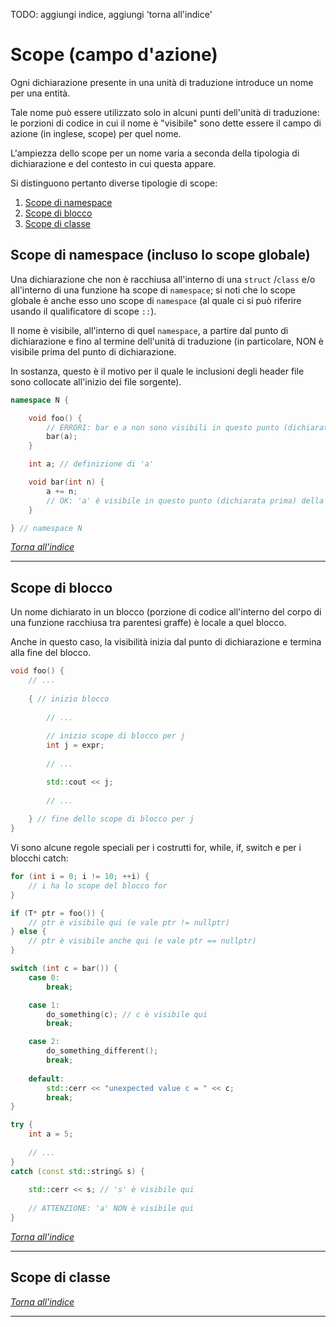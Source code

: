 TODO: aggiungi indice, aggiungi 'torna all'indice'
# Scope (campo d'azione)

Ogni dichiarazione presente in una unità di traduzione introduce un nome per una entità.

Tale nome può essere utilizzato solo in alcuni punti dell'unità di traduzione: le porzioni di codice in cui il nome è "visibile" sono dette essere il campo di azione (in inglese, scope) per quel nome.

L'ampiezza dello scope per un nome varia a seconda della tipologia
di dichiarazione e del contesto in cui questa appare.

Si distinguono pertanto diverse tipologie di scope:

1. [Scope di namespace](#scope-di-namespace-incluso-lo-scope-globale)
2. [Scope di blocco](#scope-di-blocco)
3. [Scope di classe](#scope-di-classe)

## Scope di namespace (incluso lo scope globale)
Una dichiarazione che non è racchiusa all'interno di una `struct` /`class` e/o all'interno di una funzione ha scope di `namespace`; si noti che lo scope globale è anche esso uno scope di `namespace` (al quale ci si può riferire usando il qualificatore di scope `::`). 

Il nome è visibile, all'interno di quel `namespace`, a partire dal punto di dichiarazione e fino al termine dell'unità di traduzione (in particolare, NON è visibile prima del punto di dichiarazione.

In sostanza, questo è il motivo per il quale le inclusioni degli header file sono collocate all'inizio dei file sorgente).

```c++
namespace N {

    void foo() {
        // ERRORI: bar e a non sono visibili in questo punto (dichiarate dopo)
        bar(a);
    }

    int a; // definizione di 'a'

    void bar(int n) {
        a += n; 
        // OK: 'a' è visibile in questo punto (dichiarata prima) della funzione 'bar'
    }

} // namespace N
```
  
_[Torna all'indice](#scope-campo-dazione)_

---

## Scope di blocco
Un nome dichiarato in un blocco (porzione di codice all'interno del corpo di una funzione racchiusa tra parentesi graffe) è locale a quel blocco.  

Anche in questo caso, la visibilità inizia dal punto di dichiarazione e termina alla fine del blocco.

```c++
void foo() {
    // ...
    
    { // inizio blocco
        
        // ... 
        
        // inizio scope di blocco per j 
        int j = expr;
        
        // ...

        std::cout << j;
        
        // ...
    
    } // fine dello scope di blocco per j
}
```

Vi sono alcune regole speciali per i costrutti for, while, if, switch e per i blocchi catch:

```c++
for (int i = 0; i != 10; ++i) {
    // i ha lo scope del blocco for
}
```

```c++
if (T* ptr = foo()) {
    // ptr è visibile qui (e vale ptr != nullptr)
} else {
    // ptr è visibile anche qui (e vale ptr == nullptr)
}
```

```c++
switch (int c = bar()) {
    case 0: 
        break;

    case 1:
        do_something(c); // c è visibile qui
        break;

    case 2:
        do_something_different();
        break;
        
    default:
        std::cerr << "unexpected value c = " << c;
        break;
}
```

```c++
try {
    int a = 5;
    
    // ...
}
catch (const std::string& s) {
    
    std::cerr << s; // 's' è visibile qui
    
    // ATTENZIONE: 'a' NON è visibile qui
}
```

_[Torna all'indice](#scope-campo-dazione)_

---

## Scope di classe




_[Torna all'indice](#scope-campo-dazione)_

---
